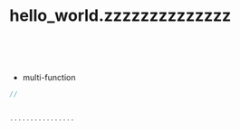 # hello_world.zzzzzzzzzzzzzz
&nbsp;  
&nbsp;  
&nbsp;



- multi-function
```c++
//


................

```
